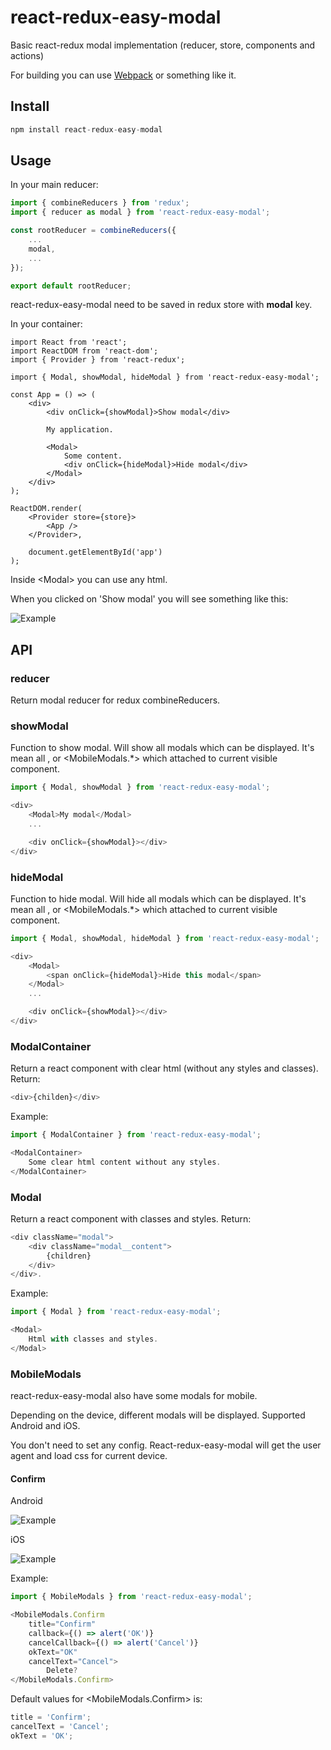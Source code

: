 # react-redux-easy-modal
Basic react-redux modal implementation (reducer, store, components and actions)

For building you can use [Webpack](https://webpack.github.io/) or something like it.


## Install
``` js
npm install react-redux-easy-modal
```

## Usage
In your main reducer:
``` js
import { combineReducers } from 'redux';
import { reducer as modal } from 'react-redux-easy-modal';

const rootReducer = combineReducers({
    ...
    modal,
    ...
});

export default rootReducer;

```

react-redux-easy-modal need to be saved in redux store with **modal** key.

In your container:
```
import React from 'react';
import ReactDOM from 'react-dom';
import { Provider } from 'react-redux';

import { Modal, showModal, hideModal } from 'react-redux-easy-modal';

const App = () => (
    <div>
        <div onClick={showModal}>Show modal</div>

        My application.

        <Modal>
            Some content.
            <div onClick={hideModal}>Hide modal</div>
        </Modal>
    </div>
);

ReactDOM.render(
    <Provider store={store}>
        <App />
    </Provider>,

    document.getElementById('app')
);
```

Inside \<Modal\> you can use any html.

When you clicked on 'Show modal' you will see something like this:

![Example](data/modal.jpg?raw=true)

## API
### reducer
Return modal reducer for redux combineReducers.

### showModal
Function to show modal.
Will show all modals which can be displayed. It's mean all <Modal>, <ModalContainer> or <MobileModals.*> which attached to current visible component. 
``` js
import { Modal, showModal } from 'react-redux-easy-modal';

<div>
    <Modal>My modal</Modal>
    ...

    <div onClick={showModal}></div>
</div>
```

### hideModal
Function to hide modal.
Will hide all modals which can be displayed. It's mean all <Modal>, <ModalContainer> or <MobileModals.*> which attached to current visible component. 
``` js
import { Modal, showModal, hideModal } from 'react-redux-easy-modal';

<div>
    <Modal>
        <span onClick={hideModal}>Hide this modal</span>
    </Modal>
    ...

    <div onClick={showModal}></div>
</div>
```

### ModalContainer
Return a react component with clear html (without any styles and classes).
Return:
``` js
<div>{childen}</div>
```

Example:
``` js
import { ModalContainer } from 'react-redux-easy-modal';

<ModalContainer>
    Some clear html content without any styles.
</ModalContainer>
```

### Modal
Return a react component with classes and styles.
Return:
``` js
<div className="modal">
    <div className="modal__content">
        {children}
    </div>
</div>.
```

Example:
``` js
import { Modal } from 'react-redux-easy-modal';

<Modal>
    Html with classes and styles.
</Modal>
```

### MobileModals
react-redux-easy-modal also have some modals for mobile.

Depending on the device, different modals will be displayed. Supported Android and iOS.

You don't need to set any config. React-redux-easy-modal will get the user agent and load css for current device.

#### Confirm

Android

![Example](data/MobileModalsConfirm.jpg?raw=true)

iOS

![Example](data/MobileModalsConfirmIOS.jpg?raw=true)

Example:
``` js
import { MobileModals } from 'react-redux-easy-modal';

<MobileModals.Confirm 
    title="Confirm" 
    callback={() => alert('OK')} 
    cancelCallback={() => alert('Cancel')} 
    okText="OK" 
    cancelText="Cancel">
        Delete?
</MobileModals.Confirm>
```

Default values for \<MobileModals.Confirm\> is:
``` js
title = 'Confirm'; 
cancelText = 'Cancel'; 
okText = 'OK';
```